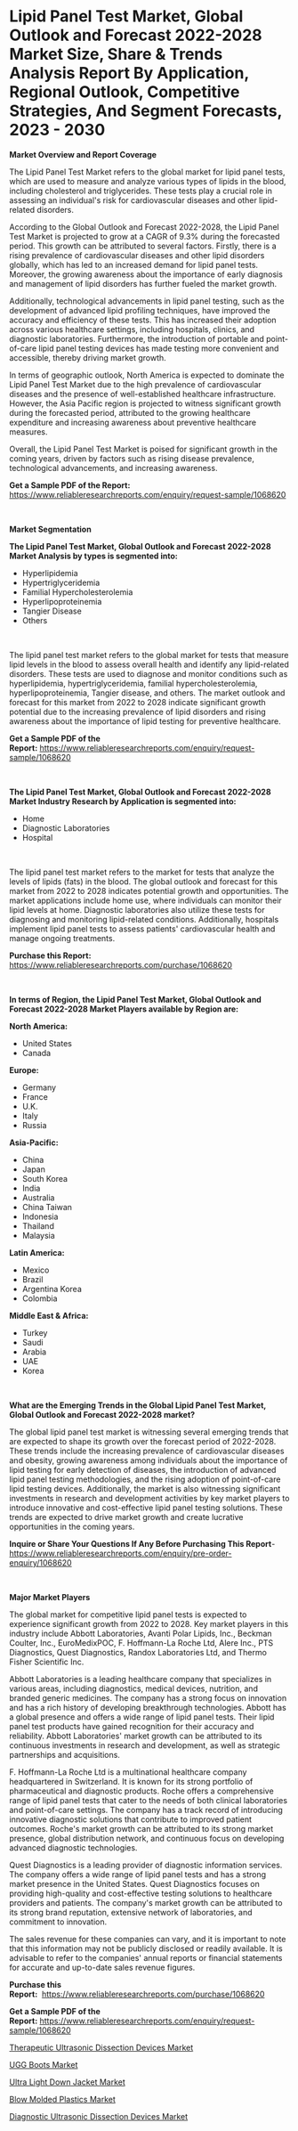 <p><h1>Lipid Panel Test Market, Global Outlook and Forecast 2022-2028 Market Size, Share & Trends Analysis Report By Application, Regional Outlook, Competitive Strategies, And Segment Forecasts, 2023 - 2030</h1></p><p><strong>Market Overview and Report Coverage</strong></p>
<p><p>The Lipid Panel Test Market refers to the global market for lipid panel tests, which are used to measure and analyze various types of lipids in the blood, including cholesterol and triglycerides. These tests play a crucial role in assessing an individual's risk for cardiovascular diseases and other lipid-related disorders.</p><p>According to the Global Outlook and Forecast 2022-2028, the Lipid Panel Test Market is projected to grow at a CAGR of 9.3% during the forecasted period. This growth can be attributed to several factors. Firstly, there is a rising prevalence of cardiovascular diseases and other lipid disorders globally, which has led to an increased demand for lipid panel tests. Moreover, the growing awareness about the importance of early diagnosis and management of lipid disorders has further fueled the market growth.</p><p>Additionally, technological advancements in lipid panel testing, such as the development of advanced lipid profiling techniques, have improved the accuracy and efficiency of these tests. This has increased their adoption across various healthcare settings, including hospitals, clinics, and diagnostic laboratories. Furthermore, the introduction of portable and point-of-care lipid panel testing devices has made testing more convenient and accessible, thereby driving market growth.</p><p>In terms of geographic outlook, North America is expected to dominate the Lipid Panel Test Market due to the high prevalence of cardiovascular diseases and the presence of well-established healthcare infrastructure. However, the Asia Pacific region is projected to witness significant growth during the forecasted period, attributed to the growing healthcare expenditure and increasing awareness about preventive healthcare measures.</p><p>Overall, the Lipid Panel Test Market is poised for significant growth in the coming years, driven by factors such as rising disease prevalence, technological advancements, and increasing awareness.</p></p>
<p><strong>Get a Sample PDF of the Report:</strong> <a href="https://www.reliableresearchreports.com/enquiry/request-sample/1068620">https://www.reliableresearchreports.com/enquiry/request-sample/1068620</a></p>
<p>&nbsp;</p>
<p><strong>Market Segmentation</strong></p>
<p><strong>The Lipid Panel Test Market, Global Outlook and Forecast 2022-2028 Market Analysis by types is segmented into:</strong></p>
<p><ul><li>Hyperlipidemia</li><li>Hypertriglyceridemia</li><li>Familial Hypercholesterolemia</li><li>Hyperlipoproteinemia</li><li>Tangier Disease</li><li>Others</li></ul></p>
<p>&nbsp;</p>
<p><p>The lipid panel test market refers to the global market for tests that measure lipid levels in the blood to assess overall health and identify any lipid-related disorders. These tests are used to diagnose and monitor conditions such as hyperlipidemia, hypertriglyceridemia, familial hypercholesterolemia, hyperlipoproteinemia, Tangier disease, and others. The market outlook and forecast for this market from 2022 to 2028 indicate significant growth potential due to the increasing prevalence of lipid disorders and rising awareness about the importance of lipid testing for preventive healthcare.</p></p>
<p><strong>Get a Sample PDF of the Report:</strong>&nbsp;<a href="https://www.reliableresearchreports.com/enquiry/request-sample/1068620">https://www.reliableresearchreports.com/enquiry/request-sample/1068620</a></p>
<p>&nbsp;</p>
<p><strong>The Lipid Panel Test Market, Global Outlook and Forecast 2022-2028 Market Industry Research by Application is segmented into:</strong></p>
<p><ul><li>Home</li><li>Diagnostic Laboratories</li><li>Hospital</li></ul></p>
<p>&nbsp;</p>
<p><p>The lipid panel test market refers to the market for tests that analyze the levels of lipids (fats) in the blood. The global outlook and forecast for this market from 2022 to 2028 indicates potential growth and opportunities. The market applications include home use, where individuals can monitor their lipid levels at home. Diagnostic laboratories also utilize these tests for diagnosing and monitoring lipid-related conditions. Additionally, hospitals implement lipid panel tests to assess patients' cardiovascular health and manage ongoing treatments.</p></p>
<p><strong>Purchase this Report:</strong>&nbsp; <a href="https://www.reliableresearchreports.com/purchase/1068620">https://www.reliableresearchreports.com/purchase/1068620</a></p>
<p>&nbsp;</p>
<p><strong>In terms of Region, the Lipid Panel Test Market, Global Outlook and Forecast 2022-2028 Market Players available by Region are:</strong></p>
<p>
    <p> <strong> North America: </strong>
        <ul>
            <li>United States</li>
            <li>Canada</li>
        </ul>
        </p> 
    <p> <strong> Europe: </strong>
        <ul>
            <li>Germany</li>
            <li>France</li>
            <li>U.K.</li>
            <li>Italy</li>
            <li>Russia</li>
        </ul>
        </p> 
    <p> <strong> Asia-Pacific: </strong>
        <ul>
            <li>China</li>
            <li>Japan</li>
            <li>South Korea</li>
            <li>India</li>
            <li>Australia</li>
            <li>China Taiwan</li>
            <li>Indonesia</li>
            <li>Thailand</li>
            <li>Malaysia</li>
        </ul>
        </p> 
    <p> <strong> Latin America: </strong>
        <ul>
            <li>Mexico</li>
            <li>Brazil</li>
            <li>Argentina Korea</li>
            <li>Colombia</li>
        </ul>
        </p> 
    <p> <strong> Middle East & Africa: </strong>
        <ul>
            <li>Turkey</li>
            <li>Saudi</li>
            <li>Arabia</li>
            <li>UAE</li>
            <li>Korea</li>
        </ul>
    </p>
    </p>
<p>&nbsp;</p>
<p><strong>What are the Emerging Trends in the Global Lipid Panel Test Market, Global Outlook and Forecast 2022-2028 market?</strong></p>
<p><p>The global lipid panel test market is witnessing several emerging trends that are expected to shape its growth over the forecast period of 2022-2028. These trends include the increasing prevalence of cardiovascular diseases and obesity, growing awareness among individuals about the importance of lipid testing for early detection of diseases, the introduction of advanced lipid panel testing methodologies, and the rising adoption of point-of-care lipid testing devices. Additionally, the market is also witnessing significant investments in research and development activities by key market players to introduce innovative and cost-effective lipid panel testing solutions. These trends are expected to drive market growth and create lucrative opportunities in the coming years.</p></p>
<p><strong>Inquire or Share Your Questions If Any Before Purchasing This Report</strong>- <a href="https://www.reliableresearchreports.com/enquiry/pre-order-enquiry/1068620">https://www.reliableresearchreports.com/enquiry/pre-order-enquiry/1068620</a></p>
<p>&nbsp;</p>
<p><strong>Major Market Players</strong></p>
<p><p>The global market for competitive lipid panel tests is expected to experience significant growth from 2022 to 2028. Key market players in this industry include Abbott Laboratories, Avanti Polar Lipids, Inc., Beckman Coulter, Inc., EuroMedixPOC, F. Hoffmann-La Roche Ltd, Alere Inc., PTS Diagnostics, Quest Diagnostics, Randox Laboratories Ltd, and Thermo Fisher Scientific Inc.</p><p>Abbott Laboratories is a leading healthcare company that specializes in various areas, including diagnostics, medical devices, nutrition, and branded generic medicines. The company has a strong focus on innovation and has a rich history of developing breakthrough technologies. Abbott has a global presence and offers a wide range of lipid panel tests. Their lipid panel test products have gained recognition for their accuracy and reliability. Abbott Laboratories' market growth can be attributed to its continuous investments in research and development, as well as strategic partnerships and acquisitions.</p><p>F. Hoffmann-La Roche Ltd is a multinational healthcare company headquartered in Switzerland. It is known for its strong portfolio of pharmaceutical and diagnostic products. Roche offers a comprehensive range of lipid panel tests that cater to the needs of both clinical laboratories and point-of-care settings. The company has a track record of introducing innovative diagnostic solutions that contribute to improved patient outcomes. Roche's market growth can be attributed to its strong market presence, global distribution network, and continuous focus on developing advanced diagnostic technologies.</p><p>Quest Diagnostics is a leading provider of diagnostic information services. The company offers a wide range of lipid panel tests and has a strong market presence in the United States. Quest Diagnostics focuses on providing high-quality and cost-effective testing solutions to healthcare providers and patients. The company's market growth can be attributed to its strong brand reputation, extensive network of laboratories, and commitment to innovation.</p><p>The sales revenue for these companies can vary, and it is important to note that this information may not be publicly disclosed or readily available. It is advisable to refer to the companies' annual reports or financial statements for accurate and up-to-date sales revenue figures.</p></p>
<p><strong>Purchase this Report:</strong>&nbsp;&nbsp;<a href="https://www.reliableresearchreports.com/purchase/1068620">https://www.reliableresearchreports.com/purchase/1068620</a></p>
<p></p>
<p><strong>Get a Sample PDF of the Report:</strong>&nbsp;<a href="https://www.reliableresearchreports.com/enquiry/request-sample/1068620">https://www.reliableresearchreports.com/enquiry/request-sample/1068620</a></p>
<p><p><a href="https://www.reportprime.com/therapeutic-ultrasonic-dissection-devices-r8879">Therapeutic Ultrasonic Dissection Devices Market</a></p><p><a href="https://www.linkedin.com/pulse/ugg-boots-market-size-growth-forecast-from-2023-2030-splash-hype-ywqfe/">UGG Boots Market</a></p><p><a href="https://www.linkedin.com/pulse/ultra-light-down-jacket-market-size-share-amp-trends-6vg9c/">Ultra Light Down Jacket Market</a></p><p><a href="https://medium.com/@laurenglover76/blow-molded-plastics-market-size-growth-forecast-2023-2030-ff2d5456e90a">Blow Molded Plastics Market</a></p><p><a href="https://www.reportprime.com/diagnostic-ultrasonic-dissection-devices-r8880">Diagnostic Ultrasonic Dissection Devices Market</a></p></p>